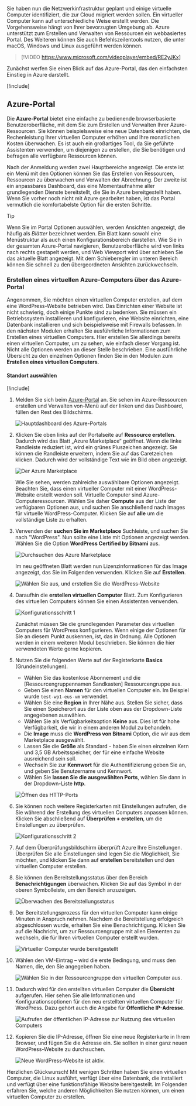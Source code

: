 Sie haben nun die Netzwerkinfrastruktur geplant und einige virtuelle Computer identifiziert, die zur Cloud migriert werden sollen. Ein virtueller Computer kann auf unterschiedliche Weise erstellt werden. Die Vorgehensweise hängt von Ihrer bevorzugten Umgebung ab. Azure unterstützt zum Erstellen und Verwalten von Ressourcen ein webbasiertes Portal. Des Weiteren können Sie auch Befehlszeilentools nutzen, die unter macOS, Windows und Linux ausgeführt werden können.

> [!VIDEO https://www.microsoft.com/videoplayer/embed/RE2yJKx]

Zunächst werfen Sie einen Blick auf das Azure-Portal, das den einfachsten Einstieg in Azure darstellt.

[!include[](../../../includes/azure-sandbox-activate.md)]

## <a name="azure-portal"></a>Azure-Portal

Die **Azure-Portal** bietet eine einfache zu bedienende browserbasierte Benutzeroberfläche, mit dem Sie zum Erstellen und Verwalten Ihrer Azure-Ressourcen. Sie können beispielsweise eine neue Datenbank einrichten, die Rechenleistung Ihrer virtuellen Computer erhöhen und Ihre monatlichen Kosten überwachen. Es ist auch ein großartiges Tool, da Sie geführte Assistenten verwenden, um diejenigen zu erstellen, die Sie benötigen und befragen alle verfügbare Ressourcen können.

Nach der Anmeldung werden zwei Hauptbereiche angezeigt. Die erste ist ein Menü mit den Optionen können Sie das Erstellen von Ressourcen, Ressourcen zu überwachen und Verwalten der Abrechnung. Der zweite ist ein anpassbares Dashboard, das eine Momentaufnahme aller grundlegenden Dienste bereitstellt, die Sie in Azure bereitgestellt haben. Wenn Sie vorher noch nicht mit Azure gearbeitet haben, ist das Portal vermutlich die komfortabelste Option für die ersten Schritte.

> [!TIP]
> Wenn Sie im Portal Optionen auswählen, werden Ansichten angezeigt, die häufig als _Blätter_ bezeichnet werden. Ein Blatt kann sowohl eine Menüstruktur als auch einen Konfigurationsbereich darstellen. Wie Sie in der gesamten Azure-Portal navigieren, Benutzeroberfläche wird von links nach rechts gestapelt werden, und Web Viewport wird über schieben Sie das aktuelle Blatt angezeigt. Mit dem Schieberegler im unteren Bereich können Sie schnell zu den übergeordneten Ansichten zurückwechseln.

### <a name="create-an-azure-vm-with-the-azure-portal"></a>Erstellen eines virtuellen Azure-Computers über das Azure-Portal

Angenommen, Sie möchten einen virtuellen Computer erstellen, auf dem eine WordPress-Website betrieben wird. Das Einrichten einer Website ist nicht schwierig, doch einige Punkte sind zu bedenken. Sie müssen ein Betriebssystem installieren und konfigurieren, eine Website einrichten, eine Datenbank installieren und sich beispielsweise mit Firewalls befassen. In den nächsten Modulen erhalten Sie ausführliche Informationen zum Erstellen eines virtuellen Computers. Hier erstellen Sie allerdings bereits einen virtuellen Computer, um zu sehen, wie einfach dieser Vorgang ist. Nicht alle Optionen werden an dieser Stelle beschrieben. Eine ausführliche Übersicht zu den einzelnen Optionen finden Sie in den Modulen zum **Erstellen eines virtuellen Computers**.

#### <a name="select-a-location"></a>Standort auswählen

[!include[](../../../includes/azure-sandbox-regions-first-mention-note.md)]

1. Melden Sie sich beim [Azure-Portal](https://portal.azure.com?azure-portal=true) an. Sie sehen im Azure-Ressourcen erstellen und Verwalten von-Menü auf der linken und das Dashboard, füllen den Rest des Bildschirms.

    ![Hauptdashboard des Azure-Portals](../media-draft/3-dashboard-page.png)

1. Klicken Sie oben links auf der Portalseite auf **Ressource erstellen**. Dadurch wird das Blatt „Azure Marketplace“ geöffnet. Wenn die linke Randleiste reduziert ist, wird ein grünes Pluszeichen angezeigt. Sie können die Randleiste erweitern, indem Sie auf das Caretzeichen klicken. Dadurch wird der vollständige Text wie im Bild oben angezeigt.

    ![Der Azure Marketplace](../media-draft/3-create-new-resource.png)

    Wie Sie sehen, werden zahlreiche auswählbare Optionen angezeigt. Beachten Sie, dass einen virtueller Computer mit einer WordPress-Website erstellt werden soll. Virtuelle Computer sind Azure-Computeressourcen. Wählen Sie daher **Compute** aus der Liste der verfügbaren Optionen aus, und suchen Sie anschließend nach Images für virtuelle WordPress-Computer. Klicken Sie auf **alle** um die vollständige Liste zu erhalten.

1. Verwenden der **suchen Sie im Marketplace** Suchleiste, und suchen Sie nach "WordPress". Nun sollte eine Liste mit Optionen angezeigt werden. Wählen Sie die Option **WordPress Certified by Bitnami** aus.

    ![Durchsuchen des Azure Marketplace](../media-draft/3-search-vm-image.png)

    Im neu geöffneten Blatt werden nun Lizenzinformationen für das Image angezeigt, das Sie im Folgenden verwenden. Klicken Sie auf **Erstellen**.

    ![Wählen Sie aus, und erstellen Sie die WordPress-Website](../media-draft/3-create-vm-image.png)

1. Daraufhin die **erstellen virtuellen Computer** Blatt. Zum Konfigurieren des virtuellen Computers können Sie einen Assistenten verwenden.

    ![Konfigurationsschritt 1](../media-draft/3-create-vm-1.png)

    Zunächst müssen Sie die grundlegenden Parameter des virtuellen Computers für WordPress konfigurieren. Wenn einige der Optionen für Sie an diesem Punkt auskennen, ist, das in Ordnung. Alle Optionen werden in einem weiteren Modul beschrieben. Sie können die hier verwendeten Werte gerne kopieren.

1. Nutzen Sie die folgenden Werte auf der Registerkarte **Basics** (Grundeinstellungen).
    - Wählen Sie das kostenlose Abonnement und die <rgn>[Ressourcengruppennamen Sandkasten]</rgn> Ressourcengruppe aus.
    - Geben Sie einen **Namen** für den virtuellen Computer ein. Im Beispiel wurde `test-wp1-eus-vm` verwendet.
    - Wählen Sie eine **Region** in Ihrer Nähe aus. Stellen Sie sicher, dass Sie einen Speicherort aus der Liste oben aus der Dropdown-Liste angegebenen auswählen.
    - Wählen Sie als Verfügbarkeitsoption **Keine** aus. Dies ist für hohe Verfügbarkeit, die wir in einem anderen Modul zu behandeln.
    - Die **Image** muss die **WordPress von Bitnami** Option, die wir aus dem Marketplace ausgewählt.
    - Lassen Sie die **Größe** als Standard - haben Sie einen einzelnen Kern und 3,5 GB Arbeitsspeicher, der für eine einfache Website ausreichend sein soll.
    - Wechseln Sie zur **Kennwort** für die Authentifizierung geben Sie an, und geben Sie Benutzername und Kennwort.
    - Wählen Sie **lassen Sie die ausgewählten Ports**, wählen Sie dann in der Dropdown-Liste **http**.

    ![Öffnen des HTTP-Ports](../media-draft/3-open-http-port.png)

1. Sie können noch weitere Registerkarten mit Einstellungen aufrufen, die Sie während der Erstellung des virtuellen Computers anpassen können. Klicken Sie abschließend auf **Überprüfen + erstellen**, um die Einstellungen zu überprüfen.

    ![Konfigurationsschritt 2](../media-draft/3-review-create-vm.png)

1. Auf dem Überprüfungsbildschirm überprüft Azure Ihre Einstellungen. Überprüfen Sie alle Einstellungen sind legen Sie die Möglichkeit, Sie möchten, und klicken Sie dann auf **erstellen** bereitstellen und den virtuellen Computer erstellen.

1. Sie können den Bereitstellungsstatus über den Bereich **Benachrichtigungen** überwachen. Klicken Sie auf das Symbol in der oberen Symbolleiste, um den Bereich anzuzeigen.

    ![Überwachen des Bereitstellungsstatus](../media-draft/3-deploying.png)

1. Der Bereitstellungsprozess für den virtuellen Computer kann einige Minuten in Anspruch nehmen. Nachdem die Bereitstellung erfolgreich abgeschlossen wurde, erhalten Sie eine Benachrichtigung. Klicken Sie auf die Nachricht, um zur Ressourcengruppe mit allen Elementen zu wechseln, die für Ihren virtuellen Computer erstellt wurden.

    ![Virtueller Computer wurde bereitgestellt](../media-draft/3-deployment-succeeded.png)

1. Wählen den VM-Eintrag – wird die erste Bedingung, und muss den Namen, die, den Sie angegeben haben.

    ![Wählen Sie in der Ressourcengruppe den virtuellen Computer aus.](../media-draft/3-open-vm-properties.png)

1. Dadurch wird für den erstellten virtuellen Computer die **Übersicht** aufgerufen. Hier sehen Sie alle Informationen und Konfigurationsoptionen für den neu erstellten virtuellen Computer für WordPress. Dazu gehört auch die Angabe für **Öffentliche IP-Adresse**.

    ![Aufrufen der öffentlichen IP-Adresse zur Nutzung des virtuellen Computers](../media-draft/3-public-ip-address.png)

11. Kopieren Sie die IP-Adresse, öffnen Sie eine neue Registerkarte in Ihrem Browser, und fügen Sie die Adresse ein. Sie sollten in einer ganz neuen WordPress-Website zu durchsuchen.

    ![Neue WordPress-Website ist aktiv.](../media-draft/3-my-new-blog.png)

Herzlichen Glückwunsch! Mit wenigen Schritten haben Sie einen virtuellen Computer, die Linux ausführt, verfügt über eine Datenbank, die installiert und verfügt über eine funktionsfähige Website bereitgestellt. Im Folgenden erfahren Sie, welche anderen Möglichkeiten Sie nutzen können, um einen virtuellen Computer zu erstellen.
